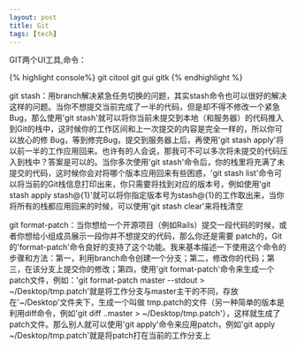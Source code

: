 ```yaml
---
layout: post
title: Git 
tags: [tech]
---
```


GIT两个UI工具,命令：

{% highlight console%}
git citool
git gui
gitk
{% endhighlight %}


git stash：用branch解决紧急任务切换的问题，其实stash命令也可以很好的解决这样的问题。当你不想提交当前完成了一半的代码，但是却不得不修改一个紧急Bug，那么使用'git stash'就可以将你当前未提交到本地（和服务器）的代码推入到Git的栈中，这时候你的工作区间和上一次提交的内容是完全一样的，所以你可以放心的修 Bug，等到修完Bug，提交到服务器上后，再使用'git stash apply'将以前一半的工作应用回来。也许有的人会说，那我可不可以多次将未提交的代码压入到栈中？答案是可以的。当你多次使用'git stash'命令后，你的栈里将充满了未提交的代码，这时候你会对将哪个版本应用回来有些困惑，'git stash list'命令可以将当前的Git栈信息打印出来，你只需要将找到对应的版本号，例如使用'git stash apply stash@{1}'就可以将你指定版本号为stash@{1}的工作取出来，当你将所有的栈都应用回来的时候，可以使用'git stash clear'来将栈清空


 git format-patch：当你想给一个开源项目（例如Rails）提交一段代码的时候，或者你想给小组成员展示一段你并不想提交的代码，那么你还是需要 patch的，Git的'format-patch'命令良好的支持了这个功能。我来基本描述一下使用这个命令的步骤和方法：第一，利用branch命令创建一个分支；第二，修改你的代码；第三，在该分支上提交你的修改；第四，使用'git format-patch'命令来生成一个patch文件，例如：'git format-patch master --stdout > ~/Desktop/tmp.patch'就是将工作分支与master主干的不同，存放在'~/Desktop'文件夹下，生成一个叫做 tmp.patch的文件（另一种简单的版本是利用diff命令，例如'git diff ..master > ~/Desktop/tmp.patch'），这样就生成了patch文件。那么别人就可以使用'git apply'命令来应用patch，例如'git apply ~/Desktop/tmp.patch'就是将patch打在当前的工作分支上
